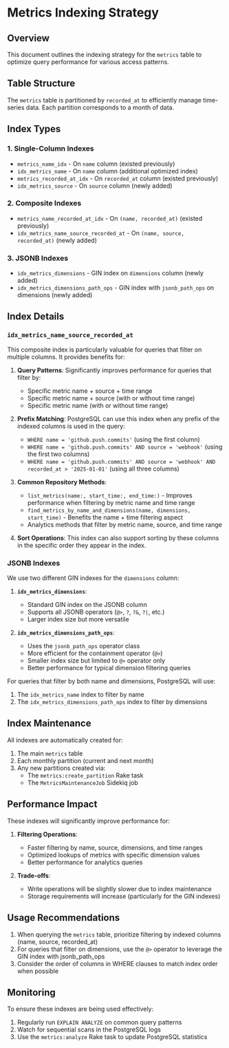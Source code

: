 # Metrics Indexing Strategy

## Overview

This document outlines the indexing strategy for the `metrics` table to optimize query performance for various access patterns.

## Table Structure

The `metrics` table is partitioned by `recorded_at` to efficiently manage time-series data. Each partition corresponds to a month of data.

## Index Types

### 1. Single-Column Indexes

- `metrics_name_idx` - On `name` column (existed previously)
- `idx_metrics_name` - On `name` column (additional optimized index)
- `metrics_recorded_at_idx` - On `recorded_at` column (existed previously)
- `idx_metrics_source` - On `source` column (newly added)

### 2. Composite Indexes

- `metrics_name_recorded_at_idx` - On `(name, recorded_at)` (existed previously)
- `idx_metrics_name_source_recorded_at` - On `(name, source, recorded_at)` (newly added)

### 3. JSONB Indexes

- `idx_metrics_dimensions` - GIN index on `dimensions` column (newly added)
- `idx_metrics_dimensions_path_ops` - GIN index with `jsonb_path_ops` on dimensions (newly added)

## Index Details

### `idx_metrics_name_source_recorded_at`

This composite index is particularly valuable for queries that filter on multiple columns. It provides benefits for:

1. **Query Patterns**: Significantly improves performance for queries that filter by:
   - Specific metric name + source + time range
   - Specific metric name + source (with or without time range)
   - Specific metric name (with or without time range)

2. **Prefix Matching**: PostgreSQL can use this index when any prefix of the indexed columns is used in the query:
   - `WHERE name = 'github.push.commits'` (using the first column)
   - `WHERE name = 'github.push.commits' AND source = 'webhook'` (using the first two columns)
   - `WHERE name = 'github.push.commits' AND source = 'webhook' AND recorded_at > '2025-01-01'` (using all three columns)

3. **Common Repository Methods**:
   - `list_metrics(name:, start_time:, end_time:)` - Improves performance when filtering by metric name and time range
   - `find_metrics_by_name_and_dimensions(name, dimensions, start_time)` - Benefits the name + time filtering aspect
   - Analytics methods that filter by metric name, source, and time range

4. **Sort Operations**: This index can also support sorting by these columns in the specific order they appear in the index.

### JSONB Indexes

We use two different GIN indexes for the `dimensions` column:

1. **`idx_metrics_dimensions`**:
   - Standard GIN index on the JSONB column
   - Supports all JSONB operators (`@>`, `?`, `?&`, `?|`, etc.)
   - Larger index size but more versatile

2. **`idx_metrics_dimensions_path_ops`**:
   - Uses the `jsonb_path_ops` operator class
   - More efficient for the containment operator (`@>`)
   - Smaller index size but limited to `@>` operator only
   - Better performance for typical dimension filtering queries

For queries that filter by both name and dimensions, PostgreSQL will use:
1. The `idx_metrics_name` index to filter by name
2. The `idx_metrics_dimensions_path_ops` index to filter by dimensions

## Index Maintenance

All indexes are automatically created for:

1. The main `metrics` table
2. Each monthly partition (current and next month)
3. Any new partitions created via:
   - The `metrics:create_partition` Rake task
   - The `MetricsMaintenanceJob` Sidekiq job

## Performance Impact

These indexes will significantly improve performance for:

1. **Filtering Operations**:
   - Faster filtering by name, source, dimensions, and time ranges
   - Optimized lookups of metrics with specific dimension values
   - Better performance for analytics queries

2. **Trade-offs**:
   - Write operations will be slightly slower due to index maintenance
   - Storage requirements will increase (particularly for the GIN indexes)

## Usage Recommendations

1. When querying the `metrics` table, prioritize filtering by indexed columns (name, source, recorded_at)
2. For queries that filter on dimensions, use the `@>` operator to leverage the GIN index with jsonb_path_ops
3. Consider the order of columns in WHERE clauses to match index order when possible

## Monitoring

To ensure these indexes are being used effectively:

1. Regularly run `EXPLAIN ANALYZE` on common query patterns
2. Watch for sequential scans in the PostgreSQL logs
3. Use the `metrics:analyze` Rake task to update PostgreSQL statistics 